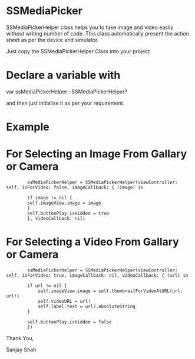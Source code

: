 # SSMediaPicker
SSMediaPickerHelper class helps you to take image and video easily without writing number of code. This class automatically present the action sheet as per the device and simulator.

Just copy the SSMediaPickerHelper Class into your project.

# Declare a variable with
var ssMediaPickerHelper : SSMediaPickerHelper?

and then just initialise it as per your requirement.

# Example
# For Selecting an Image From Gallary or Camera

            ssMediaPickerHelper = SSMediaPickerHelper(viewController: self, isForVideo: false, imageCallback: { (image) in
            
            if image != nil {
            self.imageView.image = image
            }
            self.buttonPlay.isHidden = true
            }, videoCallback: nil)


# For Selecting a Video From Gallary or Camera

            ssMediaPickerHelper = SSMediaPickerHelper(viewController: self, isForVideo: true, imageCallback: nil, videoCallback: { (url) in
            
            if url != nil {
                self.imageView.image = self.thumbnailForVideoAtURL(url: url!)
                self.videoURL = url!
                self.label.text = url?.absoluteString
            }
            
            self.buttonPlay.isHidden = false
            })


Thank You,

Sanjay Shah
